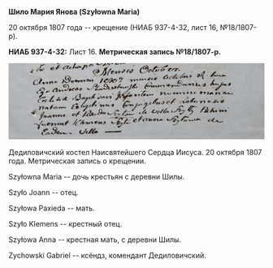 **Шило Мария Янова (Szyłowna Maria)**

20 октября 1807 года -- крещение (НИАБ 937-4-32, лист 16, №18/1807-р).

**НИАБ 937-4-32:** Лист 16. **Метрическая запись №18/1807-р.**

![](./media/1dc4a11fd83c5daad5ee9e0cb1276a901672e378.png)

Дедиловичский костел Наисвятейшего Сердца Иисуса. 20 октября 1807 года.
Метрическая запись о крещении.

Szyłowna Maria -- дочь крестьян с деревни Шилы.

Szyło Joann -- отец.

Szyłowa Paxieda -- мать.

Szyło Klemens -- крестный отец.

Szyłowa Anna -- крестная мать, с деревни Шилы.

Zychowski Gabriel -- ксёндз, комендант Дедиловичский.
